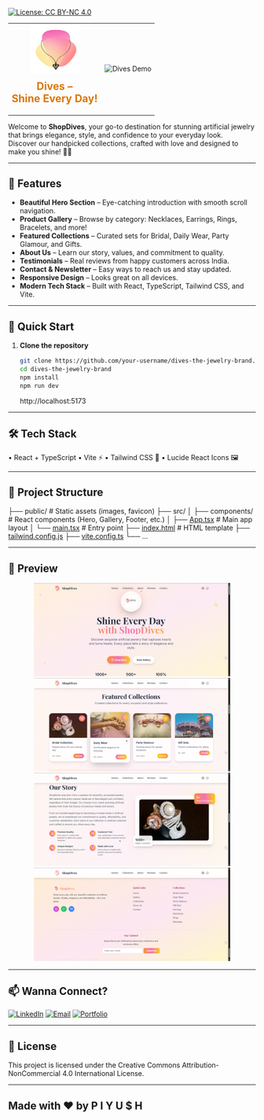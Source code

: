 [![License: CC BY-NC 4.0](https://img.shields.io/badge/License-CC%20BY--NC%204.0-red.svg)](https://creativecommons.org/licenses/by-nc/4.0/)


<div align="center">
  <table>
    <tr>
      <td align="left" style="vertical-align: middle;">
        <div align="center">
        <img src="https://raw.githubusercontent.com/Piyush64-bit/Dives---Artificial--Jewelry-Brand/master/public/2.png" alt="Dives Logo" width="100" />
        <h2 style="color: #d97706; margin-top: 10px;">
          Dives –<br/>
          Shine Every Day!
        </h2>
        </div>
      </td>
      <td align="right">
        <img src="https://raw.githubusercontent.com/Piyush64-bit/Dives---Artificial--Jewelry-Brand/master/public/screenshots/1gif.gif" alt="Dives Demo" width="400" />
      </td>
    </tr>
  </table>
</div>


Welcome to **ShopDives**, your go-to destination for stunning artificial jewelry that brings elegance, style, and confidence to your everyday look.  
Discover our handpicked collections, crafted with love and designed to make you shine! 💍🌸

---

## 🌟 Features

- **Beautiful Hero Section** – Eye-catching introduction with smooth scroll navigation.
- **Product Gallery** – Browse by category: Necklaces, Earrings, Rings, Bracelets, and more!
- **Featured Collections** – Curated sets for Bridal, Daily Wear, Party Glamour, and Gifts.
- **About Us** – Learn our story, values, and commitment to quality.
- **Testimonials** – Real reviews from happy customers across India.
- **Contact & Newsletter** – Easy ways to reach us and stay updated.
- **Responsive Design** – Looks great on all devices.
- **Modern Tech Stack** – Built with React, TypeScript, Tailwind CSS, and Vite.

---

## 🚀 Quick Start

1. **Clone the repository**
   ```sh
   git clone https://github.com/your-username/dives-the-jewelry-brand.git
   cd dives-the-jewelry-brand
   npm install
   npm run dev
   ```
   http://localhost:5173

---

## 🛠️ Tech Stack

• React + TypeScript
• Vite ⚡
• Tailwind CSS 🎨
• Lucide React Icons 🖼️

---

## 📁 Project Structure

├── public/           # Static assets (images, favicon)
├── src/
│   ├── components/   # React components (Hero, Gallery, Footer, etc.)
│   ├── [App.tsx](http://_vscodecontentref_/0)       # Main app layout
│   └── [main.tsx](http://_vscodecontentref_/1)      # Entry point
├── [index.html](http://_vscodecontentref_/2)        # HTML template
├── [tailwind.config.js](http://_vscodecontentref_/3)
├── [vite.config.ts](http://_vscodecontentref_/4)
└── ...

---

## 📸 Preview

<p align="center">
  <img src="./public/screenshots/ss1.png" width="400" alt="ShopDives Website Screenshot" />
  <img src="./public/screenshots/ss2.png" width="400" alt="ShopDives Website Screenshot" />
  <img src="./public/screenshots/ss3.png" width="400" alt="ShopDives Website Screenshot" />
  <img src="./public/screenshots/ss4.png" width="400" alt="ShopDives Website Screenshot" />
</p>


---

## 📫 Wanna Connect?

[![LinkedIn](https://img.shields.io/badge/LinkedIn-Connect-blue?style=flat&logo=linkedin)](https://www.linkedin.com/in/piyush64bit)
[![Email](https://img.shields.io/badge/Email-Me-informational?style=flat&logo=gmail)](mailto:piiyush.sonii@outlook.com)
[![Portfolio](https://img.shields.io/badge/Portfolio-Visit%20Now-9cf?style=flat&logo=vercel)](https://piyushportfolio.live)

---

## 📝 License

This project is licensed under the Creative Commons Attribution-NonCommercial 4.0 International License.

--- 

## Made with ❤️ by P I Y U $ H
